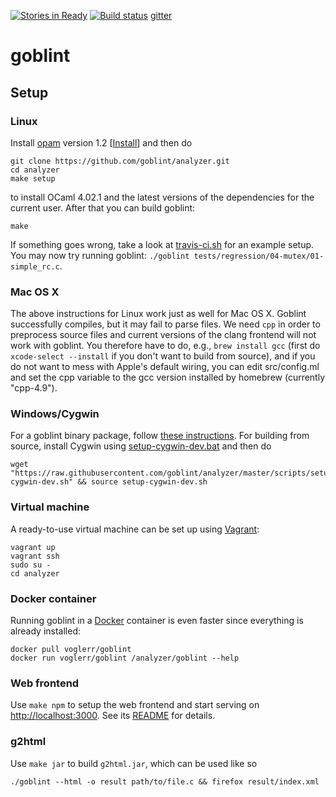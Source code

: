 [![Stories in Ready](https://badge.waffle.io/goblint/analyzer.png?label=ready&title=Ready)](https://waffle.io/goblint/analyzer)
[![Build status](https://travis-ci.org/goblint/analyzer.png)](https://travis-ci.org/goblint/analyzer)
[gitter](https://gitter.im/goblint)
# goblint

## Setup
### Linux 
Install [opam](https://github.com/OCamlPro/opam) version 1.2 [[Install](http://opam.ocaml.org/doc/Install.html)] and then do

    git clone https://github.com/goblint/analyzer.git
    cd analyzer
    make setup

to install OCaml 4.02.1 and the latest versions of the dependencies for the current user.
After that you can build goblint:

    make

If something goes wrong, take a look at [travis-ci.sh](scripts/travis-ci.sh) for an example setup.
You may now try running goblint: `./goblint tests/regression/04-mutex/01-simple_rc.c`.

### Mac OS X

The above instructions for Linux work just as well for Mac OS X. Goblint
successfully compiles, but it may fail to parse files. We need `cpp` in order
to preprocess source files and current versions of the clang frontend will not
work with goblint. You therefore have to do, e.g., `brew install gcc` (first do `xcode-select --install` if you don't want to build from source), and if
you do not want to mess with Apple's default wiring, you can edit src/config.ml
and set the cpp variable to the gcc version installed by homebrew (currently
"cpp-4.9").


### Windows/Cygwin
For a goblint binary package, follow [these instructions](http://goblint.in.tum.de/download.html).
For building from source, install Cygwin using [setup-cygwin-dev.bat](scripts/setup-cygwin-dev.bat) and then do

    wget "https://raw.githubusercontent.com/goblint/analyzer/master/scripts/setup-cygwin-dev.sh" && source setup-cygwin-dev.sh

### Virtual machine
A ready-to-use virtual machine can be set up using [Vagrant](http://www.vagrantup.com/):

    vagrant up
    vagrant ssh
    sudo su -
    cd analyzer

### Docker container
Running goblint in a [Docker](http://www.docker.com/) container is even faster since everything is already installed:

    docker pull voglerr/goblint
    docker run voglerr/goblint /analyzer/goblint --help

### Web frontend
Use `make npm` to setup the web frontend and start serving on <http://localhost:3000>.
See its [README](https://github.com/vogler/goblint-webapp) for details.

### g2html
Use `make jar` to build `g2html.jar`, which can be used like so

    ./goblint --html -o result path/to/file.c && firefox result/index.xml
